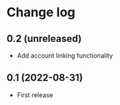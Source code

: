 # Change log

## 0.2 (unreleased)

- Add account linking functionality

## 0.1 (2022-08-31)

- First release
